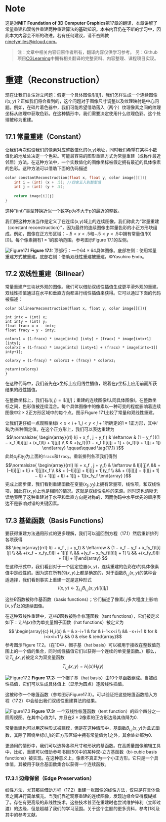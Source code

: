 # Note
这是对**MIT Foundation of 3D Computer Graphics**第17章的翻译，本章讲解了常量重建和双线性重建两种重建算法的基础知识。本书内容仍在不断的学习中，因此本文内容会不断的改进。若有任何建议，请不吝赐教<ninetymiles@icloud.com>。 

> 注：文章中相关内容归原作者所有，翻译内容仅供学习参考。
> 另：Github项目[CGLearning](https://github.com/nintymiles/CGLearning)中拥有相关翻译的完整资料、内容整理、课程项目实现。

# 重建（Reconstruction）
现在让我们关注对立问题：假定一个具体图像$I[i][j]$，我们怎样生成一个连续图像$I(x,y)$？正如我们将会看到的，这个问题对于图像尺寸调整以及纹理映射是中心问题。例如，在碎片着色器中，我们可能希望借助落入（两个）纹理像素之间的纹理坐标从纹理中获取色彩。在这种情形中，我们需要决定使用什么纹理色彩。这个处理被称为重建。

## 17.1 常量重建（Constant）
让我们再次假设我们的像素对应整数值化的(x,y)地址，同时我们希望在某种小数值化的地址处决定一个色彩。可能最容易的图形重建方式为常量重建（或称作最近邻居）方法。在这种方法中，一个实数值化的图像坐标被假定拥有最近的具体像素的色彩。这种方法可以借助下面的伪码描述

```c
color constantReconstruction(float x, float y, color image[][]){ 
	int i = (int) (x + .5); //四舍五入到整型值
	int j = (int) (y + .5);  
	
	return image[i][j] 
}
```
这种“(int)”类型转换近似一个数字p为不大于p的最近的整数。

我们把这种方法当作是定义了在连续(x,y)域上的连续图像。我们称此为“常量重建（constant reconstruction）”，因为最终的连续图像由常量色彩的小正方形块组成。例如，图像在正方形区域：$−.5 < x < .5$和$−.5 < y < .5$中拥有常量值$I[0][0]$。每个像素拥有$1\times1$的影响范围。参考图示$\text{Figure 17.1}$的左侧。

![Figure17.1](media/Figure17.1.png)
**Figure 17.1:** 顶部行：一个$64\times64$具体图像。底部左侧：使用常量重建方式被重建。底部右侧：借助双线性重建被重建。©️Yasuhiro Endo。

## 17.2 双线性重建（Bilinear）
常量重建产生块状外观的图像。我们可以借助双线性插值生成更平滑外观的重建。双线性插值通过在水平和垂直方向都进行线性插值来获得。它可以通过下面的代码被描述：

```
color bilinearReconstruction(float x, float y, color image[][]){

int intx = (int) x; 
int inty = (int) y; 
float fracx = x - intx; 
float fracy = y - inty;

colorx1 = (1-fracx) * image[intx] [inty] + (fracx) * image[intx+1][inty]; 
colorx2 = (1-fracx) * image[intx] [inty+1] + (fracx) * image[intx+1][ inty+1];

colorxy = (1-fracy) * colorx1 + (fracy) * colorx2;

return(colorxy)
}
```
在这种代码中，我们首先在$x$坐标上应用线性插值，跟着在$y$坐标上应用前面所获结果的线性插值。

在整数坐标上，我们有$I(i, j) = \text{I}[i][j]$；重建的连续图像$I$认同具体图像$\text{I}$。在整数坐标之间，色彩值被连续混合。每个具体图像中的像素以一种可变的程度影响着连续图像中$2\times2$正方形区域中的每个点。图示$\text{Figure 17.1}$比较了常量和双线性重建。

让我们更仔细一点观察坐标$i < x < i + 1, j < y < j + 1$所确定的$1\times1$正方形，其中$i$和$j$为某种固定值。在这个正方形上，我们可以表达重建为
$$\normalsize{ \begin{array}{rl}
I(i + x_f , j + y_f ) & \leftarrow  & (1 − y_f )((1 − x_f )I[i][j] + (x_f)I[i + 1][j])  \\
 & & +(y_f)((1 − x_f )I[i][j + 1] + (x_f)I[i + 1][j + 1]) 
\end{array} \qquad\qquad \tag{17.1} }$$
此处$x_f$和$y_f$为上面的`fracx`和`fracy`。重新排列各项我们得到
$$\normalsize{ \begin{array}{rrl}
I(i + x_f , j + y_f) & \leftarrow & I[i][j]\\
&& + (−I[i][j] + I[i + 1][j])x_f \\
&& + (−I[i][j] + I[i][j + 1])y_f \\
&& + (I[i][j] − I[i][j + 1] − I[i + 1][j] + I[i + 1][j + 1])x_fy_f
\end{array} }$$
完成上面步骤，我们看到重建函数在变量$(x_f,y_f)$上拥有常量项，线性项，和双线性项，因此在$(x,y)$上也是相同的情况。这就是双线性名称的来源。同时这也清晰无误地表明了这种重建对于水平和垂直方向是对称的，因而伪码中水平优先的顺序表达不是影响对错的关键因素。

## 17.3 基础函数（Basis Functions）
要获得重建方法通用形式的更多理解，我们可以返回到方程（17.1）然后重新排列各项获得
$$
 \begin{array}{rrl}
I(i + x_f , j + y_f) & \leftarrow & (1 − x_f − y_f + x_fy_f)I[i][j] \\
&& +(x_f − x_fy_f)I[i + 1][j] \\
&& +(y_f − x_fy_f)I[i][j + 1] \\
&& +(x_fy_f)I[i + 1][j + 1]\end{array} 
$$
在这种形式中，我们看到对于一个固定位置$(x,y)$，连续重建的色彩在$I$的具体像素值中是线性的。因为这在所有的$(x,y)$上都是确定的，对于函数$B_{i,j}(x,y)$的某种合适选择，我们看到事实上重建一定是这种形式 
$$
I(x, y) \leftarrow \sum_{i,j}B_{i,j}(x, y)I[i][j] \tag{17.2}
$$

这些$B$函数被称作基函数（basis functions）；它们描述了像素$i,j$多大程度上影响$[x,y]^t$处的连续图像。

在这种双线性重建中，这些$B$函数被称作帐篷函数（tent functions），它们被定义如下：让$H_i(x)$作为单变量帽子函数（hat functions）被定义为
$$ \begin{array}{c}
H_i(x) & =  & x−i+1  & for & i−1<x<i  \\
				&& −x+i+1 & for & i<x<i+1 \\
				&& 0  & else &
\end{array}$$
参考图示$\text{Figure 17.2}$。（在1D中，帽子基（hat basis）可以被用于接收在整数值范围上的一个值的集合，同时线性插值它们以获得一个连续的单变量函数。）那么，让$T_{i,j}(x,y)$被定义为双变量函数
$$T_{i,j}(x, y) = H_i(x)H_j(y)$$

![Figure17.2](media/Figure17.2.png)
**Figure 17.2:** 一个帽子基（hat basis）由10个基函数组成。当被线性插值，它们可以生成具体值上（显示为圆点）逐段线性插值。

这被称作一个帐篷函数（参考图示$\text{Figure17.3}$）。可以验证把这些帐篷函数插入方程（17.2）中会给出我们双线性重建算法的结果。

![Figure17.3](media/Figure17.3.png)
**Figure 17.3:** 一个双线性帐篷函数（tent function）的四个四分之一圆周视图。在其中心值为1，并且在$2\times2$像素的正方形边缘其值降为0.

常量重建也可以用这种形式被建模，但是在这种情形中，基函数$B_{i,j}(x,y)$为盒式函数，其除了围绕坐标$(i,j)$的正方形区域中拥有常量值为1之外，其余处处都为0.

更通用的情形中，我们可以选择各种尺寸和形状的基函数。在高质量图像编辑工具中，比如，重建可以借助参考书目[50]中的某种双-立方基函数（bi-cubic basis functions）被实现。在这种意义上，像素不真正为一个小正方形。它只是一个具体值，其被用于联合基函数集合以获得一个连续函数。


### 17.3.1 边缘保留（Edge Preservation）
线性方法，尤其那些借助方程（17.2）重建一张图像的线性方法，仅只是在具体像素之间进行简单填充。当我们靠近观察重建的连续图像，发现边缘会显得模糊掉了。存在有更高级的非线性技术，这些技术甚至在重建时也尝试维护锋利（立即过渡）的边缘，但是超越了我们的学习范围。关于这个主题的更多资料，参考$[18]$及其中的参考文献。


